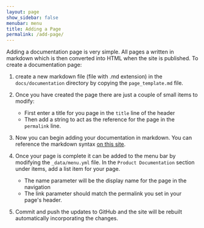 ```yaml
---
layout: page
show_sidebar: false
menubar: menu
title: Adding a Page
permalink: /add-page/
---
```


Adding a documentation page is very simple. All pages a written in markdown
which is then converted into HTML when the site is published. To create a documentation
page:

1) create a new markdown file (file with .md extension) in the `docs/documentation` directory by copying the
`page_template.md` file.

2) Once you have created the page there are just a couple of small items to modify:
   - First enter a title for you page in the `title` line of the header 
   - Then add a string to act as the reference for the page in the `permalink` line.

3) Now you can begin adding your documentation in markdown. You can reference the
markdown syntax [on this site](https://www.markdownguide.org). 

4) Once your page is complete it can be added to the menu bar by modifying the `_data/menu.yml` file. In the `Product Documentation`
section under items, add a list item for your page. 
   - The name parameter will be the display name for the page in the navigation
   - The link parameter should match the permalink you set in your page's header.

5) Commit and push the updates to GitHub and the site will be rebuilt automatically incorporating the changes.
